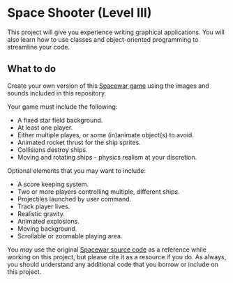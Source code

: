 # Space Shooter (Level III)

This project will give you experience writing graphical applications. You will also learn how to use classes and 
object-oriented programming to streamline your code.

## What to do

Create your own version of this [Spacewar game](https://runpython.org/?user=BrythonServer&repo=Spacewar&name=spacewar.py) 
using the images and sounds included in this repository.

Your game must include the following:

* A fixed star field background.
* At least one player.
* Either multiple playes, or some (in)animate object(s) to avoid.
* Animated rocket thrust for the ship sprites.
* Collisions destroy ships.
* Moving and rotating ships - physics realism at your discretion.

Optional elements that you may want to include:

* A score keeping system.
* Two or more players controlling multiple, different ships.
* Projectiles launched by user command.
* Track player lives.
* Realistic gravity.
* Animated explosions.
* Moving background.
* Scrollable or zoomable playing area.

You *may* use the original 
[Spacewar source code](https://github.com/BrythonServer/Spacewar/)
as a reference while working on this project, but please cite it as a resource if you do. As always,
you should understand any additional code that you borrow or include on this project.
